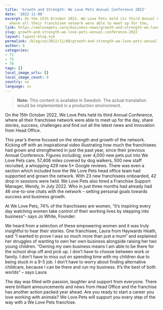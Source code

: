 ```yaml
---
title: 'Growth and Strength: We Love Pets Annual Conference 2022'
date: '2022-11-08'
excerpt: On the 15th October 2022, We Love Pets held its third Annual Conference,
  where all their franchisee network were able to meet up for the…
link: https://welovepets.care/business-news/growth-and-strength-we-love-pets-annual-conference-2022/
slug: growth-and-strength-we-love-pets-annual-conference-2022
layout: layout-blog.njk
permalink: /blog/se/2022/11/08/growth-and-strength-we-love-pets-annual-conference-2022/
author: 8
categories:
- 71
- 75
- 76
tags: []
local_image_urls: []
local_image_count: 0
country: se
language: sv
---
```




> **Note:** This content is available in Swedish. The actual translation would be implemented in a production environment.

On the 15th October 2022, We Love Pets held its third Annual Conference, where all their franchisee network were able to meet up for the day, share stories, success, challenges and find out all the latest news and innovation from Head Office.

This year’s theme focused on the strength and growth of the network. Kicking off with an inspirational video illustrating how much the franchisees had grown and strengthened in just the past year, since their previous Annual Conference. Figures including; over 4,000 new pets put into We Love Pets care, 57,408 miles covered by dog walkers, 500 new staff recruited, a whopping 429 new 5\* Google reviews. There was even a section which included how the We Love Pets head office team had supported and grown the network. With 23 new franchisees onboarded, 42 drop in sessions were held. We Love Pets also hired a Franchise Support Manager, Wendy, In July 2022. Who in just three months had already had 46 one-to-one chats with the network – setting personal goals towards success and business growth.

At We Love Pets, 74% of the franchisees are women, “it’s inspiring every day watching women take control of their working lives by stepping into business”- says Jo White, Founder.

We heard from a selection of these empowering women and it was truly insightful to hear their stories. One franchisee, Laura from Haywards Heath, said “I wanted to prove I was so much more than just a mum” and explained her struggles of wanting to own her own business alongside raising her two young children. “Owning my own business means I am able to be there for the school drop off and pick up. I don’t have to choose between work or family. I don’t have to miss out on spending time with my children due to being stuck in a 9-5 job. I don’t have to worry about finding alternative childcare, because I can be there and run my business. It’s the best of both worlds” – says Laura

The day was filled with passion, laughter and support from everyone. There were brilliant announcements and news from Head Office and the franchise has another action packed year ahead. Are you ready to start a career you love working with animals? We Love Pets will support you every step of the way with a We Love Pets franchise.